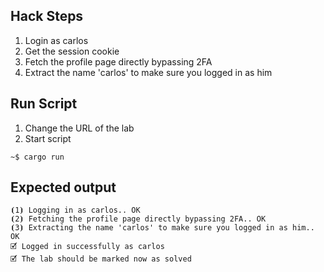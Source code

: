 ## Hack Steps

1. Login as carlos
2. Get the session cookie
3. Fetch the profile page directly bypassing 2FA
4. Extract the name 'carlos' to make sure you logged in as him

## Run Script

1. Change the URL of the lab
2. Start script

```
~$ cargo run
```

## Expected output

```
⦗1⦘ Logging in as carlos.. OK
⦗2⦘ Fetching the profile page directly bypassing 2FA.. OK
⦗3⦘ Extracting the name 'carlos' to make sure you logged in as him.. OK
🗹 Logged in successfully as carlos
🗹 The lab should be marked now as solved
```
